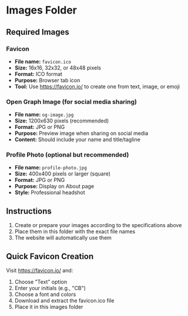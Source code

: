 # Images Folder

## Required Images

### Favicon
- **File name:** `favicon.ico`
- **Size:** 16x16, 32x32, or 48x48 pixels
- **Format:** ICO format
- **Purpose:** Browser tab icon
- **Tool:** Use https://favicon.io/ to create one from text, image, or emoji

### Open Graph Image (for social media sharing)
- **File name:** `og-image.jpg`
- **Size:** 1200x630 pixels (recommended)
- **Format:** JPG or PNG
- **Purpose:** Preview image when sharing on social media
- **Content:** Should include your name and title/tagline

### Profile Photo (optional but recommended)
- **File name:** `profile-photo.jpg`
- **Size:** 400x400 pixels or larger (square)
- **Format:** JPG or PNG
- **Purpose:** Display on About page
- **Style:** Professional headshot

## Instructions
1. Create or prepare your images according to the specifications above
2. Place them in this folder with the exact file names
3. The website will automatically use them

## Quick Favicon Creation
Visit https://favicon.io/ and:
1. Choose "Text" option
2. Enter your initials (e.g., "CB")
3. Choose a font and colors
4. Download and extract the favicon.ico file
5. Place it in this images folder

